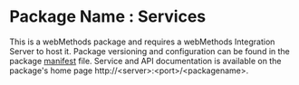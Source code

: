# Package Name : Services
This is a webMethods package and requires a webMethods Integration Server to host it. Package versioning and configuration can be found in the package [manifest](./Services/manifest.v3) file. Service and API documentation is available on the package's home page http://&lt;server&gt;:&lt;port&gt;/&lt;packagename>.